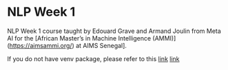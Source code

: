 # NLP Week 1
 NLP Week 1 course taught by Edouard Grave and Armand Joulin from Meta AI for the  [African Master’s in Machine Intelligence (AMMI)] (https://aimsammi.org/)  at AIMS Senegal].
 
 If you do not have venv package, please refer to this [link](https://linuxize.com/post/how-to-create-python-virtual-environments-on-ubuntu-18-04/)
 [link](https://github.com/stephenkiilu/NLP_Week1/edit/main/README.md)

